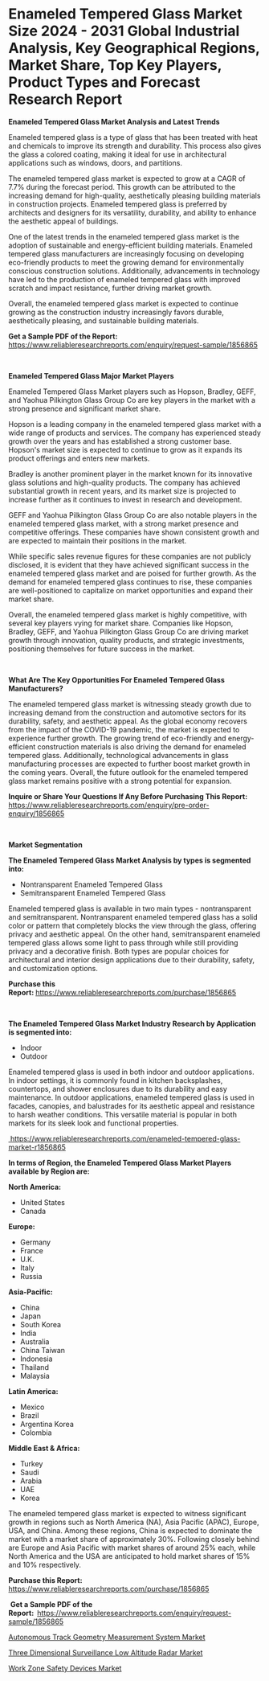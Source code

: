<p><h1>Enameled Tempered Glass Market Size 2024 - 2031 Global Industrial Analysis, Key Geographical Regions, Market Share, Top Key Players, Product Types and Forecast Research Report</h1></p><p><strong>Enameled Tempered Glass Market Analysis and Latest Trends</strong></p>
<p><p>Enameled tempered glass is a type of glass that has been treated with heat and chemicals to improve its strength and durability. This process also gives the glass a colored coating, making it ideal for use in architectural applications such as windows, doors, and partitions.</p><p>The enameled tempered glass market is expected to grow at a CAGR of 7.7% during the forecast period. This growth can be attributed to the increasing demand for high-quality, aesthetically pleasing building materials in construction projects. Enameled tempered glass is preferred by architects and designers for its versatility, durability, and ability to enhance the aesthetic appeal of buildings.</p><p>One of the latest trends in the enameled tempered glass market is the adoption of sustainable and energy-efficient building materials. Enameled tempered glass manufacturers are increasingly focusing on developing eco-friendly products to meet the growing demand for environmentally conscious construction solutions. Additionally, advancements in technology have led to the production of enameled tempered glass with improved scratch and impact resistance, further driving market growth.</p><p>Overall, the enameled tempered glass market is expected to continue growing as the construction industry increasingly favors durable, aesthetically pleasing, and sustainable building materials.</p></p>
<p><strong>Get a Sample PDF of the Report:&nbsp;</strong> <a href="https://www.reliableresearchreports.com/enquiry/request-sample/1856865">https://www.reliableresearchreports.com/enquiry/request-sample/1856865</a></p>
<p>&nbsp;</p>
<p><strong>Enameled Tempered Glass Major Market Players</strong></p>
<p><p>Enameled Tempered Glass Market players such as Hopson, Bradley, GEFF, and Yaohua Pilkington Glass Group Co are key players in the market with a strong presence and significant market share. </p><p>Hopson is a leading company in the enameled tempered glass market with a wide range of products and services. The company has experienced steady growth over the years and has established a strong customer base. Hopson's market size is expected to continue to grow as it expands its product offerings and enters new markets.</p><p>Bradley is another prominent player in the market known for its innovative glass solutions and high-quality products. The company has achieved substantial growth in recent years, and its market size is projected to increase further as it continues to invest in research and development.</p><p>GEFF and Yaohua Pilkington Glass Group Co are also notable players in the enameled tempered glass market, with a strong market presence and competitive offerings. These companies have shown consistent growth and are expected to maintain their positions in the market.</p><p>While specific sales revenue figures for these companies are not publicly disclosed, it is evident that they have achieved significant success in the enameled tempered glass market and are poised for further growth. As the demand for enameled tempered glass continues to rise, these companies are well-positioned to capitalize on market opportunities and expand their market share.</p><p>Overall, the enameled tempered glass market is highly competitive, with several key players vying for market share. Companies like Hopson, Bradley, GEFF, and Yaohua Pilkington Glass Group Co are driving market growth through innovation, quality products, and strategic investments, positioning themselves for future success in the market.</p></p>
<p>&nbsp;</p>
<p><strong>What Are The Key Opportunities For Enameled Tempered Glass Manufacturers?</strong></p>
<p><p>The enameled tempered glass market is witnessing steady growth due to increasing demand from the construction and automotive sectors for its durability, safety, and aesthetic appeal. As the global economy recovers from the impact of the COVID-19 pandemic, the market is expected to experience further growth. The growing trend of eco-friendly and energy-efficient construction materials is also driving the demand for enameled tempered glass. Additionally, technological advancements in glass manufacturing processes are expected to further boost market growth in the coming years. Overall, the future outlook for the enameled tempered glass market remains positive with a strong potential for expansion.</p></p>
<p><strong>Inquire or Share Your Questions If Any Before Purchasing This Report:</strong> <a href="https://www.reliableresearchreports.com/enquiry/pre-order-enquiry/1856865">https://www.reliableresearchreports.com/enquiry/pre-order-enquiry/1856865</a></p>
<p>&nbsp;</p>
<p><strong>Market Segmentation</strong></p>
<p><strong>The Enameled Tempered Glass Market Analysis by types is segmented into:</strong></p>
<p><ul><li>Nontransparent Enameled Tempered Glass</li><li>Semitransparent Enameled Tempered Glass</li></ul></p>
<p><p>Enameled tempered glass is available in two main types - nontransparent and semitransparent. Nontransparent enameled tempered glass has a solid color or pattern that completely blocks the view through the glass, offering privacy and aesthetic appeal. On the other hand, semitransparent enameled tempered glass allows some light to pass through while still providing privacy and a decorative finish. Both types are popular choices for architectural and interior design applications due to their durability, safety, and customization options.</p></p>
<p><strong>Purchase this Report:&nbsp;</strong><a href="https://www.reliableresearchreports.com/purchase/1856865">https://www.reliableresearchreports.com/purchase/1856865</a></p>
<p>&nbsp;</p>
<p><strong>The Enameled Tempered Glass Market Industry Research by Application is segmented into:</strong></p>
<p><ul><li>Indoor</li><li>Outdoor</li></ul></p>
<p><p>Enameled tempered glass is used in both indoor and outdoor applications. In indoor settings, it is commonly found in kitchen backsplashes, countertops, and shower enclosures due to its durability and easy maintenance. In outdoor applications, enameled tempered glass is used in facades, canopies, and balustrades for its aesthetic appeal and resistance to harsh weather conditions. This versatile material is popular in both markets for its sleek look and functional properties.</p></p>
<p><a href="https://www.reliableresearchreports.com/enameled-tempered-glass-market-r1856865">&nbsp;https://www.reliableresearchreports.com/enameled-tempered-glass-market-r1856865</a></p>
<p><strong>In terms of Region, the Enameled Tempered Glass Market Players available by Region are:</strong></p>
<p>
    <p> <strong> North America: </strong>
        <ul>
            <li>United States</li>
            <li>Canada</li>
        </ul>
        </p> 
    <p> <strong> Europe: </strong>
        <ul>
            <li>Germany</li>
            <li>France</li>
            <li>U.K.</li>
            <li>Italy</li>
            <li>Russia</li>
        </ul>
        </p> 
    <p> <strong> Asia-Pacific: </strong>
        <ul>
            <li>China</li>
            <li>Japan</li>
            <li>South Korea</li>
            <li>India</li>
            <li>Australia</li>
            <li>China Taiwan</li>
            <li>Indonesia</li>
            <li>Thailand</li>
            <li>Malaysia</li>
        </ul>
        </p> 
    <p> <strong> Latin America: </strong>
        <ul>
            <li>Mexico</li>
            <li>Brazil</li>
            <li>Argentina Korea</li>
            <li>Colombia</li>
        </ul>
        </p> 
    <p> <strong> Middle East & Africa: </strong>
        <ul>
            <li>Turkey</li>
            <li>Saudi</li>
            <li>Arabia</li>
            <li>UAE</li>
            <li>Korea</li>
        </ul>
    </p>
    </p>
<p><p>The enameled tempered glass market is expected to witness significant growth in regions such as North America (NA), Asia Pacific (APAC), Europe, USA, and China. Among these regions, China is expected to dominate the market with a market share of approximately 30%. Following closely behind are Europe and Asia Pacific with market shares of around 25% each, while North America and the USA are anticipated to hold market shares of 15% and 10% respectively.</p></p>
<p><strong>Purchase this Report: </strong><a href="https://www.reliableresearchreports.com/purchase/1856865">https://www.reliableresearchreports.com/purchase/1856865</a></p>
<p>&nbsp;<strong>Get a Sample PDF of the Report:&nbsp;&nbsp;</strong><a href="https://www.reliableresearchreports.com/enquiry/request-sample/1856865">https://www.reliableresearchreports.com/enquiry/request-sample/1856865</a></p>
<p><strong></strong></p>
<p><p><a href="https://www.linkedin.com/pulse/autonomous-track-geometry-measurement-system-market-comprehensive-jctqe">Autonomous Track Geometry Measurement System Market</a></p><p><a href="https://www.linkedin.com/pulse/decoding-three-dimensional-surveillance-low-altitude-r9ice">Three Dimensional Surveillance Low Altitude Radar Market</a></p><p><a href="https://www.linkedin.com/pulse/work-zone-safety-devices-market-size-trends-complete-industry-d0h8e">Work Zone Safety Devices Market</a></p></p>